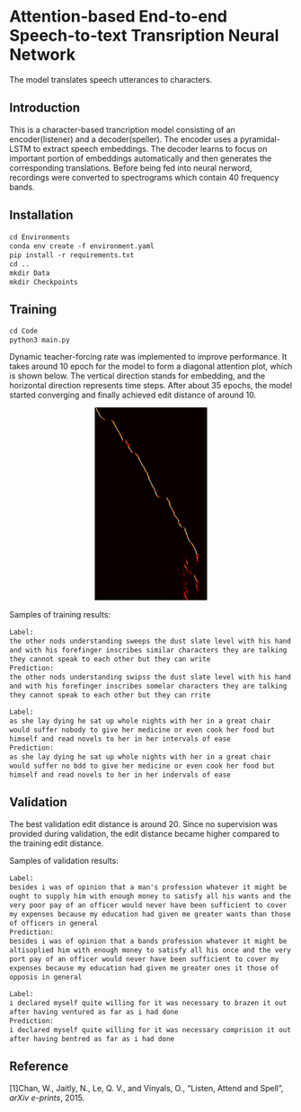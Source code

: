 # Attention-based End-to-end Speech-to-text Transription Neural Network
The model translates speech utterances to characters.
## Introduction
This is a character-based trancription model consisting of an encoder(listener) and a decoder(speller). The encoder uses a pyramidal-LSTM to extract speech embeddings. The decoder learns to focus on important portion of embeddings automatically and then generates the corresponding translations. Before being fed into neural nerword, recordings were converted to spectrograms which contain 40 frequency bands. 
## Installation
```
cd Environments
conda env create -f environment.yaml
pip install -r requirements.txt
cd ..
mkdir Data
mkdir Checkpoints
```
## Training
```
cd Code
python3 main.py
```
Dynamic teacher-forcing rate was implemented to improve performance. It takes around 10 epoch for the model to form a diagonal attention plot, which is shown below. The vertical direction stands for embedding, and the horizontal direction represents time steps.  After about 35 epochs, the model started converging and finally achieved edit distance of around 10. 
<div align="center">
  <img src="Attention/attention.png" width="200"/>
</div>

Samples of training results:
```
Label: 
the other nods understanding sweeps the dust slate level with his hand and with his forefinger inscribes similar characters they are talking they cannot speak to each other but they can write
Prediction:
the other nods understanding swipss the dust slate level with his hand and with his forefinger inscribes somelar characters they are talking they cannot speak to each other but they can rrite
```
```
Label:
as she lay dying he sat up whole nights with her in a great chair would suffer nobody to give her medicine or even cook her food but himself and read novels to her in her intervals of ease
Prediction:
as she lay dying he sat up whole nights with her in a great chair would suffer no bdd to give her medicine or even cook her food but himself and read novels to her in her indervals of ease
```

## Validation
The best validation edit distance is around 20. Since no supervision was provided during validation, the edit distance became higher compared to the training edit distance.

Samples of validation results:
```
Label: 
besides i was of opinion that a man's profession whatever it might be ought to supply him with enough money to satisfy all his wants and the very poor pay of an officer would never have been sufficient to cover my expenses because my education had given me greater wants than those of officers in general
Prediction:
besides i was of opinion that a bands profession whatever it might be altisoplied him with enough money to satisfy all his once and the very port pay of an officer would never have been sufficient to cover my expenses because my education had given me greater ones it those of opposis in general
```
```
Label:
i declared myself quite willing for it was necessary to brazen it out after having ventured as far as i had done
Prediction:
i declared myself quite willing for it was necessary comprision it out after having bentred as far as i had done
```
## Reference
[1]Chan, W., Jaitly, N., Le, Q. V., and Vinyals, O., “Listen, Attend and Spell”, <i>arXiv e-prints</i>, 2015.
